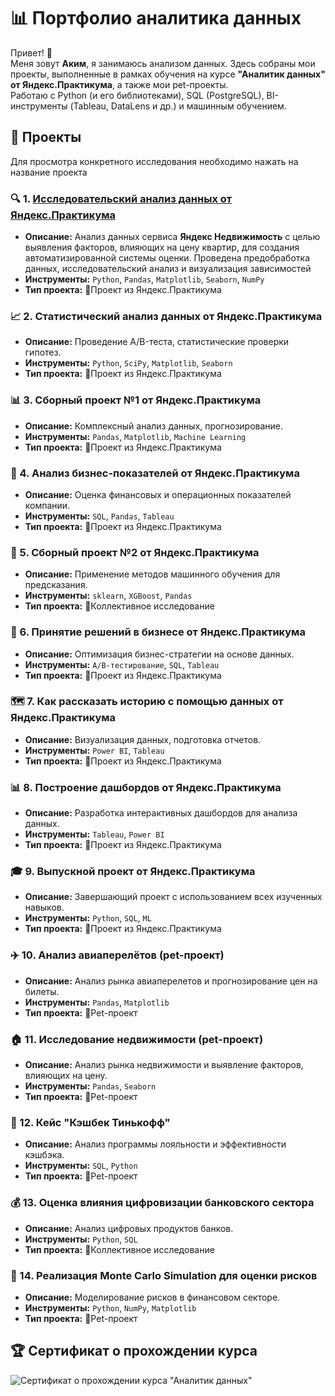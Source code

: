 # 📊 Портфолио аналитика данных

Привет! 👋  
Меня зовут **Аким**, я занимаюсь анализом данных. Здесь собраны мои проекты, выполненные в рамках обучения на курсе **"Аналитик данных" от Яндекс.Практикума**, а также мои pet-проекты.  
Работаю с Python (и его библиотеками), SQL (PostgreSQL), BI-инструменты (Tableau, DataLens и др.) и машинным обучением.

## 📁 **Проекты**
Для просмотра конкретного исследования необходимо нажать на название проекта

### 🔍 1. [Исследовательский анализ данных от Яндекс.Практикума](https://github.com/Akim-norfeg/Portfolio/blob/main/1.%20Исследовательский%20анализ%20данных/Исследование%20объявлений%20о_продаже_квартир_ИАД.ipynb)
- **Описание:** Анализ данных сервиса **Яндекс Недвижимость** с целью выявления факторов, влияющих на цену квартир, для создания автоматизированной системы оценки. Проведена предобработка данных, исследовательский анализ и визуализация зависимостей
- **Инструменты:** `Python`, `Pandas`, `Matplotlib`, `Seaborn`, `NumPy`
- **Тип проекта:** 📝Проект из Яндекс.Практикума

### 📈 2. Статистический анализ данных от Яндекс.Практикума
- **Описание:** Проведение A/B-теста, статистические проверки гипотез.
- **Инструменты:** `Python`, `SciPy`, `Matplotlib`, `Seaborn`
- **Тип проекта:** 📝Проект из Яндекс.Практикума

### 📊 3. Сборный проект №1 от Яндекс.Практикума
- **Описание:** Комплексный анализ данных, прогнозирование.
- **Инструменты:** `Pandas`, `Matplotlib`, `Machine Learning`
- **Тип проекта:** 📝Проект из Яндекс.Практикума

### 💼 4. Анализ бизнес-показателей от Яндекс.Практикума
- **Описание:** Оценка финансовых и операционных показателей компании.
- **Инструменты:** `SQL`, `Pandas`, `Tableau`
- **Тип проекта:** 📝Проект из Яндекс.Практикума

### 🤝 5. Сборный проект №2 от Яндекс.Практикума
- **Описание:** Применение методов машинного обучения для предсказания.
- **Инструменты:** `sklearn`, `XGBoost`, `Pandas`
- **Тип проекта:** 📝Коллективное исследование

### 🏢 6. Принятие решений в бизнесе от Яндекс.Практикума
- **Описание:** Оптимизация бизнес-стратегии на основе данных.
- **Инструменты:** `A/B-тестирование`, `SQL`, `Tableau`
- **Тип проекта:** 📝Проект из Яндекс.Практикума

### 🗺️ 7. Как рассказать историю с помощью данных от Яндекс.Практикума
- **Описание:** Визуализация данных, подготовка отчетов.
- **Инструменты:** `Power BI`, `Tableau`
- **Тип проекта:** 📝Проект из Яндекс.Практикума

### 📊 8. Построение дашбордов от Яндекс.Практикума
- **Описание:** Разработка интерактивных дашбордов для анализа данных.
- **Инструменты:** `Tableau`, `Power BI`
- **Тип проекта:** 📝Проект из Яндекс.Практикума

### 🎓 9. Выпускной проект от Яндекс.Практикума
- **Описание:** Завершающий проект с использованием всех изученных навыков.
- **Инструменты:** `Python`, `SQL`, `ML`
- **Тип проекта:** 📝Проект из Яндекс.Практикума

### ✈️ 10. Анализ авиаперелётов (pet-проект)
- **Описание:** Анализ рынка авиаперелетов и прогнозирование цен на билеты.
- **Инструменты:** `Pandas`, `Matplotlib`
- **Тип проекта:** 📌Pet-проект

### 🏠 11. Исследование недвижимости (pet-проект)
- **Описание:** Анализ рынка недвижимости и выявление факторов, влияющих на цену.
- **Инструменты:** `Pandas`, `Seaborn`
- **Тип проекта:** 📌Pet-проект

### 🏦 12. Кейс "Кэшбек Тинькофф"
- **Описание:** Анализ программы лояльности и эффективности кэшбэка.
- **Инструменты:** `SQL`, `Python`
- **Тип проекта:** 📌Pet-проект

### 💰 13. Оценка влияния цифровизации банковского сектора
- **Описание:** Анализ цифровых продуктов банков.
- **Инструменты:** `Python`, `SQL`
- **Тип проекта:** 📌Коллективное исследование

### 🎲 14. Реализация Monte Carlo Simulation для оценки рисков
- **Описание:** Моделирование рисков в финансовом секторе.
- **Инструменты:** `Python`, `NumPy`, `Matplotlib`
- **Тип проекта:** 📌Pet-проект

## 🏆 Сертификат о прохождении курса
![Сертификат о прохождении курса "Аналитик данных"](https://github.com/user-attachments/assets/d4c9b280-dd69-45fd-a01f-7901b5ae8c4b)
